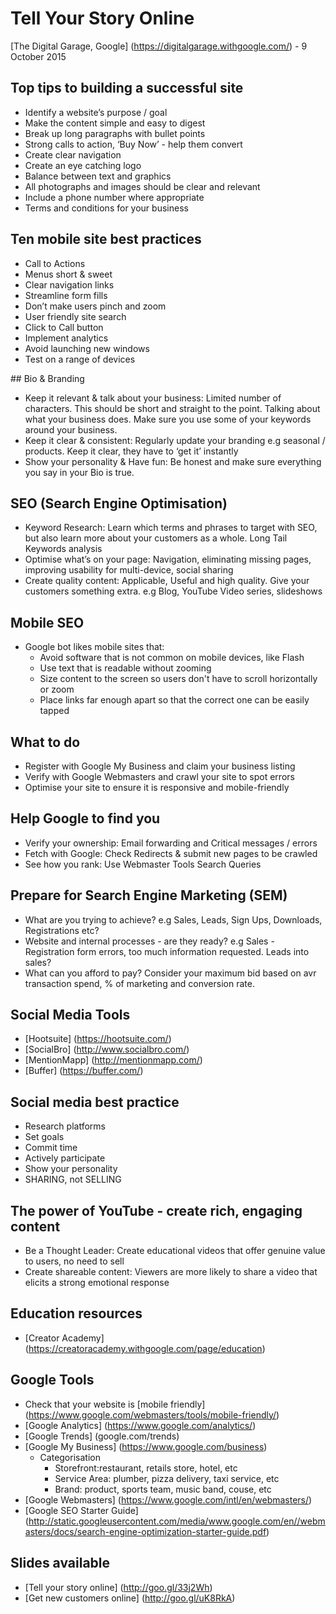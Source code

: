 # Tell Your Story Online

[The Digital Garage, Google] (https://digitalgarage.withgoogle.com/) - 9 October 2015

## Top tips to building a successful site
* Identify a website’s purpose / goal
* Make the content simple and easy to digest 
* Break up long paragraphs with bullet points
* Strong calls to action, ‘Buy Now’ - help them convert
* Create clear navigation
* Create an eye catching logo
* Balance between text and graphics
* All photographs and images should be clear and relevant
* Include a phone number where appropriate
* Terms and conditions for your business

## Ten mobile site best practices
* Call to Actions
* Menus short & sweet
* Clear navigation links
* Streamline form fills
* Don’t make users pinch and zoom
* User friendly site search 
* Click to Call button
* Implement analytics 
* Avoid launching new windows
* Test on a range of devices

## Bio & Branding
* Keep it relevant & talk about your business: Limited number of characters. This should be short and straight to the point. Talking about what your business does. Make sure you use some of your keywords around your business.
* Keep it clear & consistent: Regularly update your branding e.g seasonal / products. Keep it clear, they have to ‘get it’ instantly
* Show your personality & Have fun: Be honest and make sure everything you say in your Bio is true.

## SEO (Search Engine Optimisation)
* Keyword Research: Learn which terms and phrases to target with SEO, but also learn more about your customers as a whole. Long Tail Keywords analysis
* Optimise what’s on your page: Navigation, eliminating missing pages, improving usability for multi-device, social sharing
* Create quality content: Applicable, Useful and high quality. Give your customers something extra. e.g Blog, YouTube Video series, slideshows

## Mobile SEO
* Google bot likes mobile sites that:
  * Avoid software that is not common on mobile devices, like Flash
  * Use text that is readable without zooming
  * Size content to the screen so users don't have to scroll horizontally or zoom
  * Place links far enough apart so that the correct one can be easily tapped

## What to do
* Register with Google My Business and claim your business listing
* Verify with Google Webmasters and crawl your site to spot errors
* Optimise your site to ensure it is responsive and mobile-friendly

## Help Google to find you
* Verify your ownership: Email forwarding and Critical messages / errors
* Fetch with Google: Check Redirects & submit new pages to be crawled
* See how you rank: Use Webmaster Tools Search Queries

## Prepare for Search Engine Marketing (SEM)
* What are you trying to achieve? e.g Sales, Leads, Sign Ups, Downloads, Registrations etc?
* Website and internal processes - are they ready? e.g Sales - Registration form errors, too much information requested. Leads into sales?
* What can you afford to pay? Consider your maximum bid based on avr transaction spend, % of marketing and conversion rate.

## Social Media Tools
* [Hootsuite] (https://hootsuite.com/)
* [SocialBro] (http://www.socialbro.com/)
* [MentionMapp] (http://mentionmapp.com/)
* [Buffer] (https://buffer.com/)

## Social media best practice
* Research platforms
* Set goals
* Commit time
* Actively participate
* Show your personality 
* SHARING, not SELLING

## The power of YouTube - create rich, engaging content
* Be a Thought Leader: Create educational videos that offer genuine value to users, no need to sell
* Create shareable content: Viewers are more likely to share a video that elicits a strong emotional response

## Education resources
* [Creator Academy] (https://creatoracademy.withgoogle.com/page/education)

## Google Tools
* Check that your website is [mobile friendly] (https://www.google.com/webmasters/tools/mobile-friendly/)
* [Google Analytics] (https://www.google.com/analytics/)
* [Google Trends] (google.com/trends)
* [Google My Business] (https://www.google.com/business)
  * Categorisation
    * Storefront:restaurant, retails store, hotel, etc
    * Service Area: plumber, pizza delivery, taxi service, etc
    * Brand: product, sports team, music band, couse, etc
* [Google Webmasters] (https://www.google.com/intl/en/webmasters/)
* [Google SEO Starter Guide] (http://static.googleusercontent.com/media/www.google.com/en//webmasters/docs/search-engine-optimization-starter-guide.pdf)

## Slides available
* [Tell your story online] (http://goo.gl/33j2Wh)
* [Get new customers online] (http://goo.gl/uK8RkA)
